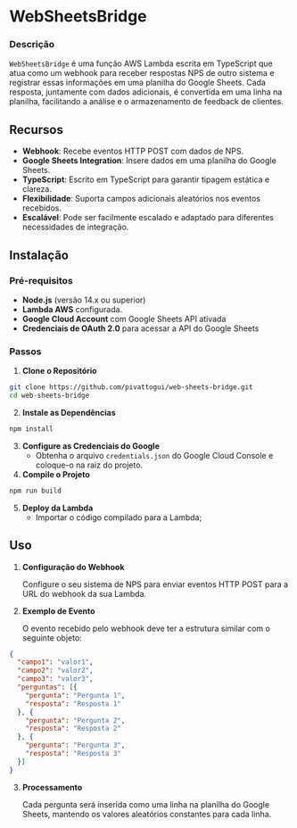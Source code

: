 # WebSheetsBridge
### **Descrição**
`WebSheetsBridge` é uma função AWS Lambda escrita em TypeScript que atua como um webhook para receber respostas NPS de outro sistema e registrar essas informações em uma planilha do Google Sheets. Cada resposta, juntamente com dados adicionais, é convertida em uma linha na planilha, facilitando a análise e o armazenamento de feedback de clientes.
## **Recursos**

- **Webhook**: Recebe eventos HTTP POST com dados de NPS.
- **Google Sheets Integration**: Insere dados em uma planilha do Google Sheets.
- **TypeScript**: Escrito em TypeScript para garantir tipagem estática e clareza.
- **Flexibilidade**: Suporta campos adicionais aleatórios nos eventos recebidos.
- **Escalável**: Pode ser facilmente escalado e adaptado para diferentes necessidades de integração.

## **Instalação**

### **Pré-requisitos**

- **Node.js** (versão 14.x ou superior)
- **Lambda AWS** configurada.
- **Google Cloud Account** com Google Sheets API ativada
- **Credenciais de OAuth 2.0** para acessar a API do Google Sheets
### **Passos**

1. **Clone o Repositório**
```bash
git clone https://github.com/pivattogui/web-sheets-bridge.git
cd web-sheets-bridge
```
2. **Instale as Dependências**
```bash
npm install
```
3. **Configure as Credenciais do Google**
   - Obtenha o arquivo `credentials.json` do Google Cloud Console e coloque-o na raiz do projeto.
4. **Compile o Projeto**

```bash   
npm run build
```
5. **Deploy da Lambda**
	- Importar o código compilado para a Lambda;


## **Uso**

1. **Configuração do Webhook**
    
    Configure o seu sistema de NPS para enviar eventos HTTP POST para a URL do webhook da sua Lambda.
    
2. **Exemplo de Evento**

    O evento recebido pelo webhook deve ter a estrutura similar com o seguinte objeto:
```json    
{     
  "campo1": "valor1",
  "campo2": "valor2",
  "campo3": "valor3",
  "perguntas": [{
    "pergunta": "Pergunta 1",
    "resposta": "Resposta 1"
  }, {
    "pergunta": "Pergunta 2",
    "resposta": "Resposta 2"
  }, {
    "pergunta": "Pergunta 3",
    "resposta": "Resposta 3"
  }]
}
```
3. **Processamento**
    
    Cada pergunta será inserida como uma linha na planilha do Google Sheets, mantendo os valores aleatórios constantes para cada linha.
